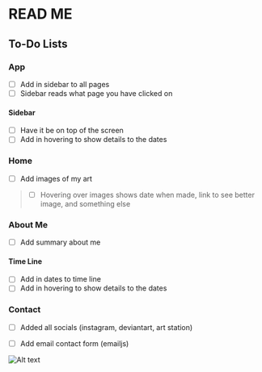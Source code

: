 # READ ME

## To-Do Lists

### App
- [ ] Add in sidebar to all pages
- [ ] Sidebar reads what page you have clicked on

#### Sidebar
- [ ] Have it be on top of the screen
- [ ] Add in hovering to show details to the dates

### Home
- [ ] Add images of my art
> - [ ] Hovering over images shows date when made, link to see better image, and something else


### About Me
- [ ] Add summary about me

#### Time Line
- [ ] Add in dates to time line
- [ ] Add in hovering to show details to the dates

### Contact
- [ ] Added all socials (instagram, deviantart, art station)
- [ ] Add email contact form (emailjs)



![Alt text](https://vscode-remote%2Bwsl-002bubuntu.vscode-resource.vscode-cdn.net/home/jaden/projects/SidebarImage.png?version%3D1678230972593)
